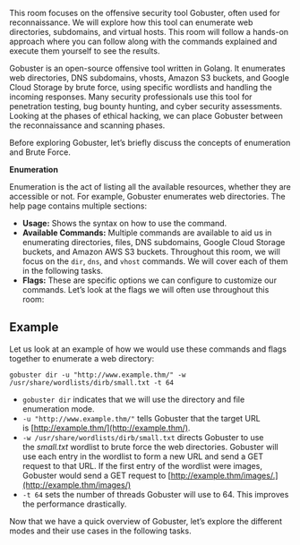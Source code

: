 This room focuses on the offensive security tool Gobuster, often used for reconnaissance. We will explore how this tool can enumerate web directories, subdomains, and virtual hosts. This room will follow a hands-on approach where you can follow along with the commands explained and execute them yourself to see the results.

Gobuster is an open-source offensive tool written in Golang. It enumerates web directories, DNS subdomains, vhosts, Amazon S3 buckets, and Google Cloud Storage by brute force, using specific wordlists and handling the incoming responses. Many security professionals use this tool for penetration testing, bug bounty hunting, and cyber security assessments. Looking at the phases of ethical hacking, we can place Gobuster between the reconnaissance and scanning phases.

Before exploring Gobuster, let’s briefly discuss the concepts of enumeration and Brute Force.

**Enumeration**

Enumeration is the act of listing all the available resources, whether they are accessible or not. For example, Gobuster enumerates web directories.
The help page contains multiple sections:

- **Usage:** Shows the syntax on how to use the command.
- **Available Commands:** Multiple commands are available to aid us in enumerating directories, files, DNS subdomains, Google Cloud Storage buckets, and Amazon AWS S3 buckets. Throughout this room, we will focus on the `dir`, `dns`, and `vhost` commands. We will cover each of them in the following tasks.
- **Flags:** These are specific options we can configure to customize our commands. Let’s look at the flags we will often use throughout this room:
## Example

Let us look at an example of how we would use these commands and flags together to enumerate a web directory:

```
gobuster dir -u "http://www.example.thm/" -w /usr/share/wordlists/dirb/small.txt -t 64
```

- `gobuster dir` indicates that we will use the directory and file enumeration mode.
- `-u "http://www.example.thm/"` tells Gobuster that the target URL is [http://example.thm/](http://example.thm/).
- `-w /usr/share/wordlists/dirb/small.txt` directs Gobuster to use the _small.txt_ wordlist to brute force the web directories. Gobuster will use each entry in the wordlist to form a new URL and send a GET request to that URL. If the first entry of the wordlist were images, Gobuster would send a GET request to [http://example.thm/images/.](http://example.thm/images/)
- `-t 64` sets the number of threads Gobuster will use to 64. This improves the performance drastically.

Now that we have a quick overview of Gobuster, let’s explore the different modes and their use cases in the following tasks.